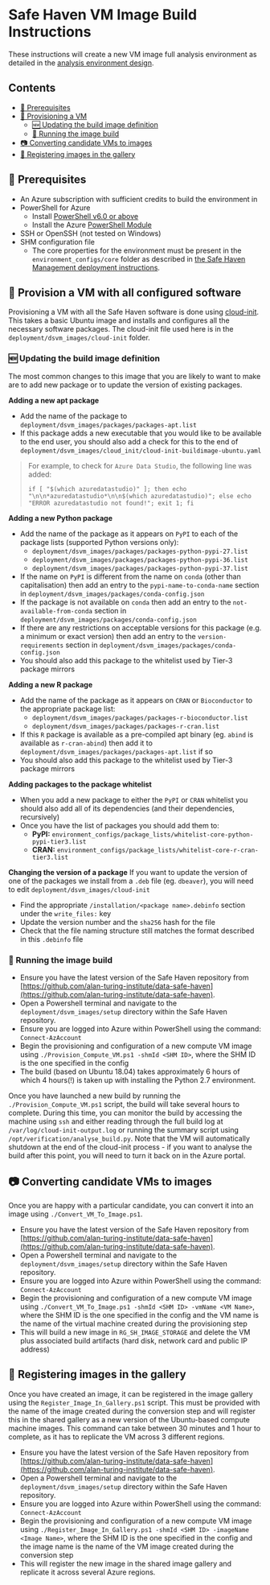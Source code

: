 # Safe Haven VM Image Build Instructions
These instructions will create a new VM image full analysis environment as detailed in the [analysis environment design](design/overview.md).

## Contents
- [:seedling: Prerequisites](#seedling-prerequisites)
- [:gift: Provisioning a VM](#gift-provision-a-vm-with-all-configured-software)
  - [:new: Updating the build image definition](#new-updating-the-build-image-definition)
  - [:running: Running the image build](#running-running-the-image-build)
- [:camera: Converting candidate VMs to images](#camera-converting-candidate-vms-to-images)
- [:art: Registering images in the gallery](#art-registering-images-in-the-gallery)


## :seedling: Prerequisites
- An Azure subscription with sufficient credits to build the environment in
- PowerShell for Azure
  - Install [PowerShell v6.0 or above](https://docs.microsoft.com/en-us/powershell/azure/install-az-ps?view=azps-2.2.0)
  - Install the Azure [PowerShell Module](https://docs.microsoft.com/en-us/powershell/azure/install-az-ps?view=azps-2.2.0&viewFallbackFrom=azps-1.3.0)
- SSH or OpenSSH (not tested on Windows)
- SHM configuration file
  - The core properties for the environment must be present in the `environment_configs/core` folder as described in [the Safe Haven Management deployment instructions](deploy_shm_instructions.md).


## :gift: Provision a VM with all configured software
Provisioning a VM with all the Safe Haven software is done using [cloud-init](https://cloudinit.readthedocs.io/en/latest/).
This takes a basic Ubuntu image and installs and configures all the necessary software packages.
The cloud-init file used here is in the `deployment/dsvm_images/cloud-init` folder.

### :new: Updating the build image definition
The most common changes to this image that you are likely to want to make are to add new package or to update the version of existing packages.

**Adding a new apt package**
- Add the name of the package to `deployment/dsvm_images/packages/packages-apt.list`
- If this package adds a new executable that you would like to be available to the end user, you should also add a check for this to the end of `deployment/dsvm_images/cloud_init/cloud-init-buildimage-ubuntu.yaml`

> For example, to check for `Azure Data Studio`, the following line was added:
>
> `if [ "$(which azuredatastudio)" ]; then echo "\n\n*azuredatastudio*\n\n$(which azuredatastudio)"; else echo "ERROR azuredatastudio not found!"; exit 1; fi`

**Adding a new Python package**
- Add the name of the package as it appears on `PyPI` to each of the package lists (supported Python versions only):
  - `deployment/dsvm_images/packages/packages-python-pypi-27.list`
  - `deployment/dsvm_images/packages/packages-python-pypi-36.list`
  - `deployment/dsvm_images/packages/packages-python-pypi-37.list`
- If the name on `PyPI` is different from the name on `conda` (other than capitalisation) then add an entry to the `pypi-name-to-conda-name` section in `deployment/dsvm_images/packages/conda-config.json`
- If the package is not available on `conda` then add an entry to the `not-available-from-conda` section in `deployment/dsvm_images/packages/conda-config.json`
- If there are any restrictions on acceptable versions for this package (e.g. a minimum or exact version) then add an entry to the `version-requirements` section in `deployment/dsvm_images/packages/conda-config.json`
- You should also add this package to the whitelist used by Tier-3 package mirrors

**Adding a new R package**
- Add the name of the package as it appears on `CRAN` or `Bioconductor` to the appropriate package list:
  - `deployment/dsvm_images/packages/packages-r-bioconductor.list`
  - `deployment/dsvm_images/packages/packages-r-cran.list`
- If this `R` package is available as a pre-compiled apt binary (eg. `abind` is available as `r-cran-abind`) then add it to `deployment/dsvm_images/packages/packages-apt.list` if so
- You should also add this package to the whitelist used by Tier-3 package mirrors

**Adding packages to the package whitelist**
- When you add a new package to either the `PyPI` or `CRAN` whitelist you should also add all of its dependencies (and their dependencies, recursively)
- Once you have the list of packages you should add them to:
  - **PyPI:** `environment_configs/package_lists/whitelist-core-python-pypi-tier3.list`
  - **CRAN:** `environment_configs/package_lists/whitelist-core-r-cran-tier3.list`

**Changing the version of a package**
If you want to update the version of one of the packages we install from a `.deb` file (eg. `dbeaver`), you will need to edit `deployment/dsvm_images/cloud-init`
- Find the appropriate `/installation/<package name>.debinfo` section under the `write_files:` key
- Update the version number and the `sha256` hash for the file
- Check that the file naming structure still matches the format described in this `.debinfo` file

### :running: Running the image build
- Ensure you have the latest version of the Safe Haven repository from [https://github.com/alan-turing-institute/data-safe-haven](https://github.com/alan-turing-institute/data-safe-haven).
- Open a Powershell terminal and navigate to the `deployment/dsvm_images/setup` directory within the Safe Haven repository.
- Ensure you are logged into Azure within PowerShell using the command: `Connect-AzAccount`
- Begin the provisioning and configuration of a new compute VM image using `./Provision_Compute_VM.ps1 -shmId <SHM ID>`, where the SHM ID is the one specified in the config
- The build (based on Ubuntu 18.04) takes approximately 6 hours of which 4 hours(!) is taken up with installing the Python 2.7 environment.

Once you have launched a new build by running the `./Provision_Compute_VM.ps1` script, the build will take several hours to complete.
During this time, you can monitor the build by accessing the machine using `ssh` and either reading through the full build log at `/var/log/cloud-init-output.log` or running the summary script using `/opt/verification/analyse_build.py`.
Note that the VM will automatically shutdown at the end of the cloud-init process - if you want to analyse the build after this point, you will need to turn it back on in the Azure portal.

## :camera: Converting candidate VMs to images
Once you are happy with a particular candidate, you can convert it into an image using `./Convert_VM_To_Image.ps1`.

- Ensure you have the latest version of the Safe Haven repository from [https://github.com/alan-turing-institute/data-safe-haven](https://github.com/alan-turing-institute/data-safe-haven).
- Open a Powershell terminal and navigate to the `deployment/dsvm_images/setup` directory within the Safe Haven repository.
- Ensure you are logged into Azure within PowerShell using the command: `Connect-AzAccount`
- Begin the provisioning and configuration of a new compute VM image using `./Convert_VM_To_Image.ps1 -shmId <SHM ID> -vmName <VM Name>`, where the SHM ID is the one specified in the config and the VM name is the name of the virtual machine created during the provisioning step
- This will build a new image in `RG_SH_IMAGE_STORAGE` and delete the VM plus associated build artifacts (hard disk, network card and public IP address)

## :art: Registering images in the gallery
Once you have created an image, it can be registered in the image gallery using the `Register_Image_In_Gallery.ps1` script.
This must be provided with the name of the image created during the conversion step and will register this in the shared gallery as a new version of the Ubuntu-based compute machine images.
This command can take between 30 minutes and 1 hour to complete, as it has to replicate the VM across 3 different regions.

- Ensure you have the latest version of the Safe Haven repository from [https://github.com/alan-turing-institute/data-safe-haven](https://github.com/alan-turing-institute/data-safe-haven).
- Open a Powershell terminal and navigate to the `deployment/dsvm_images/setup` directory within the Safe Haven repository.
- Ensure you are logged into Azure within PowerShell using the command: `Connect-AzAccount`
- Begin the provisioning and configuration of a new compute VM image using `./Register_Image_In_Gallery.ps1 -shmId <SHM ID> -imageName <Image Name>`, where the SHM ID is the one specified in the config and the image name is the name of the VM image created during the conversion step
- This will register the new image in the shared image gallery and replicate it across several Azure regions.
